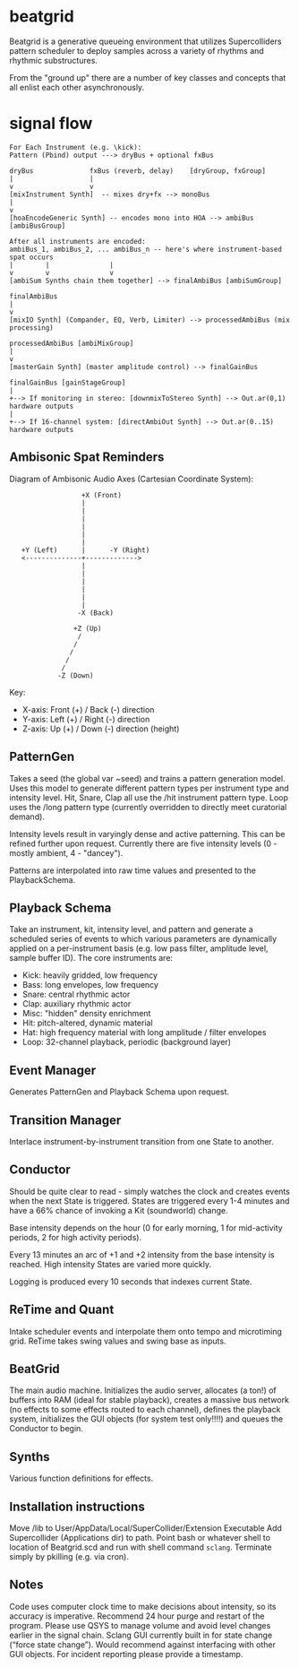 # beatgrid
Beatgrid is a generative queueing environment that utilizes Supercolliders pattern scheduler to deploy samples across a variety of rhythms and rhythmic substructures.

From the "ground up" there are a number of key classes and concepts that all enlist each other asynchronously.

# signal flow

	For Each Instrument (e.g. \kick):
	Pattern (Pbind) output ---> dryBus + optional fxBus

	dryBus              fxBus (reverb, delay)    [dryGroup, fxGroup]
	|                   |
	v                   v
	[mixInstrument Synth]  -- mixes dry+fx --> monoBus
	|
	v
	[hoaEncodeGeneric Synth] -- encodes mono into HOA --> ambiBus [ambiBusGroup]

	After all instruments are encoded:
	ambiBus_1, ambiBus_2, ... ambiBus_n -- here's where instrument-based spat occurs
	|        |               |
	v        v               v
	[ambiSum Synths chain them together] --> finalAmbiBus [ambiSumGroup]

	finalAmbiBus
	|
	v
	[mixIO Synth] (Compander, EQ, Verb, Limiter) --> processedAmbiBus (mix processing)

	processedAmbiBus [ambiMixGroup]
	|
	v
	[masterGain Synth] (master amplitude control) --> finalGainBus

	finalGainBus [gainStageGroup]
	|
	+--> If monitoring in stereo: [downmixToStereo Synth] --> Out.ar(0,1) hardware outputs
	|
	+--> If 16-channel system: [directAmbiOut Synth] --> Out.ar(0..15) hardware outputs

## Ambisonic Spat Reminders

Diagram of Ambisonic Audio Axes (Cartesian Coordinate System):

                      +X (Front)
                      |
                      |
                      |
                      |
                      |
                      |
       +Y (Left)      |      -Y (Right)
       <--------------+------------->
                      |
                      |
                      |
                      |
                      |
                      |
                     -X (Back)

                    +Z (Up)
                     /
                    /
                   /
                  /
                 /
                -Z (Down)

Key:
 - X-axis: Front (+) / Back (-) direction
 - Y-axis: Left (+) / Right (-) direction
 - Z-axis: Up (+) / Down (-) direction (height)


## PatternGen
Takes a seed (the global var ~seed) and trains a pattern generation model. Uses this model to generate different pattern types per instrument type and intensity level. Hit, Snare, Clap all use the /hit instrument pattern type. Loop uses the /long pattern type (currently overridden to directly meet curatorial demand).

Intensity levels result in varyingly dense and active patterning. This can be refined further upon request. Currently there are five intensity levels (0 - mostly ambient, 4 - "dancey").

Patterns are interpolated into raw time values and presented to the PlaybackSchema.

## Playback Schema

Take an instrument, kit, intensity level, and pattern and generate a scheduled series of events to which various parameters are dynamically applied on a per-instrument basis (e.g. low pass filter, amplitude level, sample buffer ID). The core instruments are:

* Kick: heavily gridded, low frequency
* Bass: long envelopes, low frequency
* Snare: central rhythmic actor
* Clap: auxiliary rhythmic actor
* Misc: "hidden" density enrichment
* Hit: pitch-altered, dynamic material
* Hat: high frequency material with long amplitude / filter envelopes
* Loop: 32-channel playback, periodic (background layer)

## Event Manager

Generates PatternGen and Playback Schema upon request.

## Transition Manager

Interlace instrument-by-instrument transition from one State to another.

## Conductor

Should be quite clear to read - simply watches the clock and creates events when the next State is triggered. States are triggered every 1-4 minutes and have a 66% chance of invoking a Kit (soundworld) change.

Base intensity depends on the hour (0 for early morning, 1 for mid-activity periods, 2 for high activity periods).

Every 13 minutes an arc of +1 and +2 intensity from the base intensity is reached. High intensity States are varied more quickly.

Logging is produced every 10 seconds that indexes current State.

## ReTime and Quant
Intake scheduler events and interpolate them onto tempo and microtiming grid. ReTime takes swing values and swing base as inputs.

## BeatGrid

The main audio machine. Initializes the audio server, allocates (a ton!) of buffers into RAM (ideal for stable playback), creates a massive bus network (no effects to some effects routed to each channel), defines the playback system, initializes the GUI objects (for system test only!!!!) and queues the Conductor to begin.

## Synths
Various function definitions for effects.

## Installation instructions
Move /lib to User/AppData/Local/SuperCollider/Extension
Executable
Add Supercollider (Applications dir) to path.
Point bash or whatever shell to location of Beatgrid.scd and run with shell command `sclang`.
Terminate simply by pkilling (e.g. via cron).

## Notes
Code uses computer clock time to make decisions about intensity, so its accuracy is imperative.
Recommend 24 hour purge and restart of the program.
Please use QSYS to manage volume and avoid level changes earlier in the signal chain.
Sclang GUI currently built in for state change (“force state change”). Would recommend against interfacing with other GUI objects.
For incident reporting please provide a timestamp.

